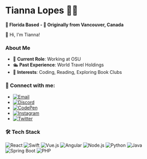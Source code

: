 # Tianna Lopes 🌴🍁

**🌴 Florida Based - 🍁 Originally from Vancouver, Canada**

👋 Hi, I'm Tianna!

### About Me
- 🏢 **Current Role**: Working at OSU
- 🛳 **Past Experience**: World Travel Holdings
- 📖 **Interests**: Coding, Reading, Exploring Book Clubs

### 🤝 Connect with me:
- [![Email](https://img.shields.io/badge/Email-D14836?style=for-the-badge&logo=gmail&logoColor=white)](mailto:tiannaalinalopes@gmail.com)
- [![Discord](https://img.shields.io/badge/Discord-7289DA?style=for-the-badge&logo=discord&logoColor=white)](alinap_78524)
- [![CodePen](https://img.shields.io/badge/CodePen-000000?style=for-the-badge&logo=codepen&logoColor=white)]([Your-CodePen-Link](https://codepen.io/tiannalopes))
- [![Instagram](https://img.shields.io/badge/Instagram-E4405F?style=for-the-badge&logo=instagram&logoColor=white)]([Your-Instagram-Link](https://www.instagram.com/tiannalopes_/))
- [![Twitter](https://img.shields.io/twitter/url/https/twitter.com/cloudposse.svg?style=social&label=Follow%20%40cloudposse)]((https://twitter.com/LopesTianna))

### 🛠 Tech Stack
![React](https://img.shields.io/badge/React-20232A?style=for-the-badge&logo=react&logoColor=61DAFB)
 ![Swift](https://img.shields.io/badge/Swift-FA7343?style=for-the-badge&logo=swift&logoColor=white)
 ![Vue.js](https://img.shields.io/badge/Vue.js-35495E?style=for-the-badge&logo=vue.js&logoColor=4FC08D)
 ![Angular](https://img.shields.io/badge/Angular-DD0031?style=for-the-badge&logo=angular&logoColor=white)
 ![Node.js](https://img.shields.io/badge/Node.js-43853D?style=for-the-badge&logo=node-dot-js&logoColor=white)
 ![Python](https://img.shields.io/badge/Python-3776AB?style=for-the-badge&logo=python&logoColor=white)
 ![Java](https://img.shields.io/badge/Java-007396?style=for-the-badge&logo=java&logoColor=white)
 ![Spring Boot](https://img.shields.io/badge/Spring_Boot-6DB33F?style=for-the-badge&logo=spring-boot&logoColor=white)
 ![PHP](https://img.shields.io/badge/PHP-777BB4?style=for-the-badge&logo=php&logoColor=white)

